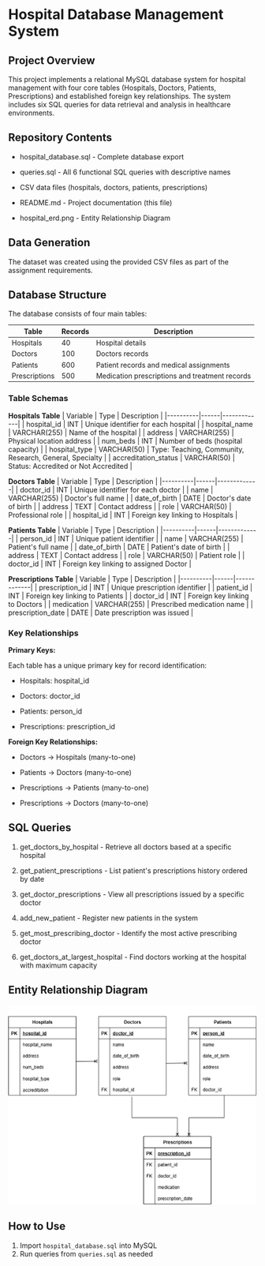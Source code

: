 # Hospital Database Management System

## Project Overview

This project implements a relational MySQL database system for hospital management with four core tables (Hospitals, Doctors, Patients, Prescriptions) and established foreign key relationships. The system includes six SQL queries for data retrieval and analysis in healthcare environments.

## Repository Contents

-	hospital_database.sql - Complete database export

-	queries.sql - All 6 functional SQL queries with descriptive names

- CSV data files (hospitals, doctors, patients, prescriptions)

-	README.md - Project documentation (this file)

-	hospital_erd.png - Entity Relationship Diagram

## Data Generation

The dataset was created using the provided CSV files as part of the assignment requirements.

## Database Structure

The database consists of four main tables:

| Table | Records | Description |
|-------|---------|-------------|
| Hospitals | 40 | Hospital details |
| Doctors | 100 | Doctors records |
| Patients | 600 | Patient records and medical assignments |
| Prescriptions | 500 | Medication prescriptions and treatment records |

### Table Schemas

**Hospitals Table**
| Variable | Type | Description |
|----------|------|-------------|
| hospital_id | INT | Unique identifier for each hospital |
| hospital_name | VARCHAR(255) | Name of the hospital |
| address | VARCHAR(255) | Physical location address |
| num_beds | INT | Number of beds (hospital capacity) |
| hospital_type | VARCHAR(50) | Type: Teaching, Community, Research, General, Specialty |
| accreditation_status | VARCHAR(50) | Status: Accredited or Not Accredited |

**Doctors Table**
| Variable | Type | Description |
|----------|------|-------------|
| doctor_id | INT | Unique identifier for each doctor |
| name | VARCHAR(255) | Doctor's full name |
| date_of_birth | DATE | Doctor's date of birth |
| address | TEXT | Contact address |
| role | VARCHAR(50) | Professional role |
| hospital_id | INT | Foreign key linking to Hospitals |

**Patients Table**
| Variable | Type | Description |
|----------|------|-------------|
| person_id | INT | Unique patient identifier |
| name | VARCHAR(255) | Patient's full name |
| date_of_birth | DATE | Patient's date of birth |
| address | TEXT | Contact address |
| role | VARCHAR(50) | Patient role |
| doctor_id | INT | Foreign key linking to assigned Doctor |

**Prescriptions Table**
| Variable | Type | Description |
|----------|------|-------------|
| prescription_id | INT | Unique prescription identifier |
| patient_id | INT | Foreign key linking to Patients |
| doctor_id | INT | Foreign key linking to Doctors |
| medication | VARCHAR(255) | Prescribed medication name |
| prescription_date | DATE | Date prescription was issued |

### Key Relationships
**Primary Keys:**

Each table has a unique primary key for record identification:

- Hospitals: hospital_id

- Doctors: doctor_id

- Patients: person_id  

- Prescriptions: prescription_id



**Foreign Key Relationships:**

-	Doctors → Hospitals (many-to-one)

-	Patients → Doctors (many-to-one)

-	Prescriptions → Patients (many-to-one)

-	Prescriptions → Doctors (many-to-one)
  

## SQL Queries

1.	get_doctors_by_hospital - Retrieve all doctors based at a specific hospital

2.	get_patient_prescriptions - List patient's prescriptions history ordered by date

3.	get_doctor_prescriptions - View all prescriptions issued by a specific doctor

4.	add_new_patient - Register new patients in the system

5. get_most_prescribing_doctor - Identify the most active prescribing doctor

6. get_doctors_at_largest_hospital - Find doctors working at the hospital with maximum capacity


## Entity Relationship Diagram
![Hospital Database ERD](hospital_erd.png)

## How to Use
1. Import `hospital_database.sql` into MySQL
2. Run queries from `queries.sql` as needed
